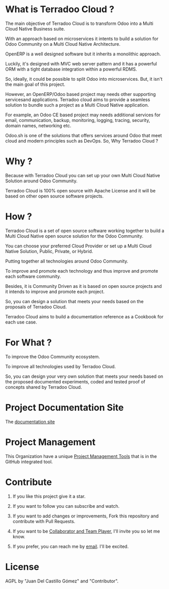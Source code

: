 
What is Terradoo Cloud ?
========================

  The main objective of Terradoo Cloud is to transform Odoo into a Multi Cloud Native Business suite.

  With an approach based on microservices it intents to build a solution for Odoo Community on a Multi Cloud Native Architecture.

  OpenERP is a well designed software but it inherits a monolithic approach.

  Luckily, it's designed with MVC web server pattern and it has a powerful ORM with a tight database integration within a powerful RDMS.

  So, ideally, it could be possible to split Odoo into microservices. But, it isn't the main goal of this project.

  However, an OpenERP/Odoo based project may needs other supporting servicesand applications. Terradoo cloud aims to provide a seamless solution to bundle such a project as a Multi Cloud Native application. 

  For example, an Odoo CE based project may needs additional services for email, communication, backup, monitoring, logging, tracing, security,
  domain names, networking etc.

  Odoo.sh is one of the solutions that offers services around Odoo that meet cloud and modern principles such as DevOps. So, Why Terradoo Cloud ?



Why ?
=====

  Because with Terradoo Cloud you can set up your own Multi Cloud Native Solution around Odoo Community.

  Terradoo Cloud is 100% open source with Apache License and it will be based on other open source software projects.


How ?
=====

  Terradoo Cloud is a set of open source software working together to build a Multi Cloud Native open source solution for the Odoo Community.

  You can choose your preferred Cloud Provider or set up a Multi Cloud Native Solution, Public, Private, or Hybrid.

  Putting together all technologies around Odoo Community.

  To improve and promote each technology and thus improve and promote each software community.

  Besides, it is Community Driven as it is based on open source projects and it intends to improve and promote each project.

  So, you can design a solution that meets your needs based on the proposals of Terradoo Cloud.

  Terradoo Cloud aims to  build a documentation reference as a Cookbook for each use case.


For What ?
==========

  To improve the Odoo Community ecosystem.

  To improve all technologies used by Terradoo Cloud.

  So, you can design your very own solution that meets your needs based on the proposed documented experiments, coded and tested proof of concepts shared by Terradoo Cloud.


Project Documentation Site
==========================

 The [documentation site](https://documentation.terradoo.cloud/)


Project Management
==================

 This Organization have a unique [Project Management Tools](https://github.com/orgs/TerradooCloud/projects/1) that is in the GitHub integrated tool.


Contribute
==========

  1. If you like this project give it a star.

  2. If you want to follow you can subscribe and watch.

  3. If you want to add changes or improvements, Fork this repository and contribute with Pull Requests.

  4. If you want to be [Collaborator and Team Player](https://github.com/orgs/TerradooCloud/teams/terradoo-cloud-team), I'll invite you so let me know.

  5. If you prefer, you can reach me by [email](mailto:contact@terradoo.cloud). I'll be excited.
  
License
=======

AGPL by "Juan Del Castillo Gómez" and "Contributor".

